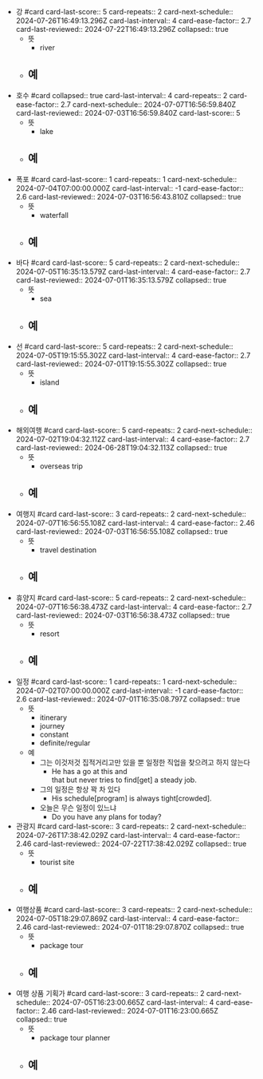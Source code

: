 - 강 #card
  card-last-score:: 5
  card-repeats:: 2
  card-next-schedule:: 2024-07-26T16:49:13.296Z
  card-last-interval:: 4
  card-ease-factor:: 2.7
  card-last-reviewed:: 2024-07-22T16:49:13.296Z
  collapsed:: true
	- 뜻
		- river
	- 예
		-
- 호수 #card
  collapsed:: true
  card-last-interval:: 4
  card-repeats:: 2
  card-ease-factor:: 2.7
  card-next-schedule:: 2024-07-07T16:56:59.840Z
  card-last-reviewed:: 2024-07-03T16:56:59.840Z
  card-last-score:: 5
	- 뜻
		- lake
	- 예
		-
- 폭포 #card
  card-last-score:: 1
  card-repeats:: 1
  card-next-schedule:: 2024-07-04T07:00:00.000Z
  card-last-interval:: -1
  card-ease-factor:: 2.6
  card-last-reviewed:: 2024-07-03T16:56:43.810Z
  collapsed:: true
	- 뜻
		- waterfall
	- 예
		-
- 바다 #card
  card-last-score:: 5
  card-repeats:: 2
  card-next-schedule:: 2024-07-05T16:35:13.579Z
  card-last-interval:: 4
  card-ease-factor:: 2.7
  card-last-reviewed:: 2024-07-01T16:35:13.579Z
  collapsed:: true
	- 뜻
		- sea
	- 예
		-
- 선 #card
  card-last-score:: 5
  card-repeats:: 2
  card-next-schedule:: 2024-07-05T19:15:55.302Z
  card-last-interval:: 4
  card-ease-factor:: 2.7
  card-last-reviewed:: 2024-07-01T19:15:55.302Z
  collapsed:: true
	- 뜻
		- island
	- 예
		-
- 해외여행 #card
  card-last-score:: 5
  card-repeats:: 2
  card-next-schedule:: 2024-07-02T19:04:32.112Z
  card-last-interval:: 4
  card-ease-factor:: 2.7
  card-last-reviewed:: 2024-06-28T19:04:32.113Z
  collapsed:: true
	- 뜻
		- overseas trip
	- 예
		-
- 여행지 #card
  card-last-score:: 3
  card-repeats:: 2
  card-next-schedule:: 2024-07-07T16:56:55.108Z
  card-last-interval:: 4
  card-ease-factor:: 2.46
  card-last-reviewed:: 2024-07-03T16:56:55.108Z
  collapsed:: true
	- 뜻
		- travel destination
	- 예
		-
- 휴양지 #card
  card-last-score:: 5
  card-repeats:: 2
  card-next-schedule:: 2024-07-07T16:56:38.473Z
  card-last-interval:: 4
  card-ease-factor:: 2.7
  card-last-reviewed:: 2024-07-03T16:56:38.473Z
  collapsed:: true
	- 뜻
		- resort
	- 예
		-
- 일정 #card
  card-last-score:: 1
  card-repeats:: 1
  card-next-schedule:: 2024-07-02T07:00:00.000Z
  card-last-interval:: -1
  card-ease-factor:: 2.6
  card-last-reviewed:: 2024-07-01T16:35:08.797Z
  collapsed:: true
	- 뜻
		- itinerary
		- journey
		- constant
		- definite/regular
	- 예
		- 그는 이것저것 집적거리고만 있을 뿐 일정한 직업을 찾으려고 하지 않는다
			- He has a go at this and that but never tries to find[get] a steady job.
		- 그의 일정은 항상 꽉 차 있다
			- His schedule[program] is always tight[crowded].
		- 오늘은 무슨 일정이 있느냐
			- Do you have any plans for today?
- 관광지 #card
  card-last-score:: 3
  card-repeats:: 2
  card-next-schedule:: 2024-07-26T17:38:42.029Z
  card-last-interval:: 4
  card-ease-factor:: 2.46
  card-last-reviewed:: 2024-07-22T17:38:42.029Z
  collapsed:: true
	- 뜻
		- tourist site
	- 예
		-
- 여행상품 #card
  card-last-score:: 3
  card-repeats:: 2
  card-next-schedule:: 2024-07-05T18:29:07.869Z
  card-last-interval:: 4
  card-ease-factor:: 2.46
  card-last-reviewed:: 2024-07-01T18:29:07.870Z
  collapsed:: true
	- 뜻
		- package tour
	- 예
		-
- 여행 상품 기획가 #card
  card-last-score:: 3
  card-repeats:: 2
  card-next-schedule:: 2024-07-05T16:23:00.665Z
  card-last-interval:: 4
  card-ease-factor:: 2.46
  card-last-reviewed:: 2024-07-01T16:23:00.665Z
  collapsed:: true
	- 뜻
		- package tour planner
	- 예
		-